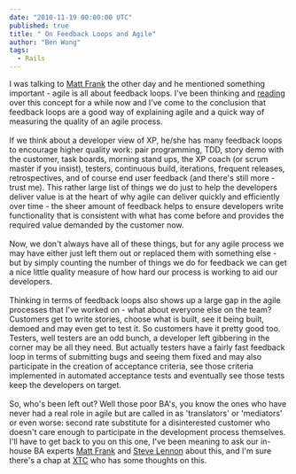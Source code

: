 ```yaml
---
date: "2010-11-19 00:00:00 UTC"
published: true
title: " On Feedback Loops and Agile"
author: "Ben Wong"
tags:
  - Rails
---
```


<p>I was talking to <a href="http://www.unboxedconsulting.com/people/matt-frank">Matt Frank</a> the other day and he mentioned something important - agile is all about feedback loops. I&#39;ve been thinking and <a href="http://www.vanderburg.org/Writing/xpannealed.pdf">reading</a> over this concept for a while now and I&#39;ve come to the conclusion that feedback loops are a good way of explaining agile and a quick way of measuring the quality of an agile process.<br />
<br />
If we think about a developer view of XP, he/she has many feedback loops to encourage higher quality work: pair programming, TDD, story demo with the customer, task boards, morning stand ups, the XP coach (or scrum master if you insist), testers, continuous build, iterations, frequent releases, retrospectives, and of course end user feedback (and there&#39;s still more - trust me). This rather large list of things we do just to help the developers deliver value is at the heart of why agile can deliver quickly and efficiently over time - the sheer amount of feedback helps to ensure developers write functionality that is consistent with what has come before and provides the required value demanded by the customer now.<br />
<br />
Now, we don&#39;t always have all of these things, but for any agile process we may have either just left them out or replaced them with something else - but by simply counting the number of things we do for feedback we can get a nice little quality measure of how hard our process is working to aid our developers.<br />
<br />
Thinking in terms of feedback loops also shows up a large gap in the agile processes that I&#39;ve worked on - what about everyone else on the team? Customers get to write stories, choose what is built, see it being built, demoed and may even get to test it. So customers have it pretty good too. Testers, well testers are an odd bunch, a developer left gibbering in the corner may be all they need. But actually testers have a fairly fast feedback loop in terms of submitting bugs and seeing them fixed and may also participate in the creation of acceptance criteria, see those criteria implemented in automated acceptance tests and eventually see those tests keep the developers on target.<br />
<br />
So, who&#39;s been left out? Well those poor BA&#39;s, you know the ones who have never had a real role in agile but are called in as &#39;translators&#39; or &#39;mediators&#39; or even worse: second rate substitute for a disinterested customer who doesn&#39;t care enough to participate in the development process themselves. I&#39;ll have to get back to you on this one, I&#39;ve been meaning to ask our in-house BA experts <a href="http://www.unboxedconsulting.com/people/matt-frank">Matt Frank</a> and <a href="http://www.unboxedconsulting.com/people/steve-lennon">Steve Lennon</a> about this, and I&#39;m sure there&#39;s a chap at <a href="http://xpday-london.editme.com/eXtremeTuesdayClub">XTC</a> who has some thoughts on this.</p>

